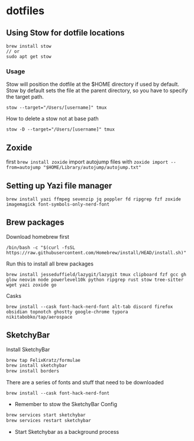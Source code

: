 # dotfiles

## Using Stow for dotfile locations

```Installation
brew install stow
// or
sudo apt get stow
```

### Usage
Stow will position the dotfile at the $HOME directory if used by default. Stow
by default sets the file at the parent directory, so you have to specify the
target path.
```Adding a Stow
stow --target="/Users/[username]" tmux
```

How to delete a stow not at base path
```
stow -D --target="/Users/[username]" tmux
```

## Zoxide

first `brew install zoxide`
import autojump files with `zoxide import --from=autojump "$HOME/Library/autojump/autojump.txt"`


## Setting up Yazi file manager

```Install packages
brew install yazi ffmpeg sevenzip jq poppler fd ripgrep fzf zoxide imagemagick font-symbols-only-nerd-font
```

## Brew packages
Download homebrew first
```
/bin/bash -c "$(curl -fsSL https://raw.githubusercontent.com/Homebrew/install/HEAD/install.sh)"
```

Run this to install all brew packages
```
brew install jesseduffield/lazygit/lazygit tmux clipboard fzf gcc gh glow neovim node powerlevel10k python ripgrep rust stow tree-sitter wget yazi zoxide go 
```
Casks
```
brew install --cask font-hack-nerd-font alt-tab discord firefox obsidian topnotch ghostty google-chrome typora nikitabobko/tap/aerospace
```

## SketchyBar

Install SketchyBar
```bash
brew tap FelixKratz/formulae
brew install sketchybar
brew install borders
```
There are a series of fonts and stuff that need to be downloaded
```
brew install --cask font-hack-nerd-font
```

- Remember to stow the SketchyBar Config
```bash
brew services start sketchybar
brew services restart sketchybar
```
- Start Sketchybar as a background process

